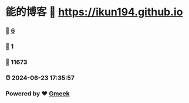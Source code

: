# 能的博客 :link: https://ikun194.github.io 
### :page_facing_up: [6](https://ikun194.github.io/tag.html) 
### :speech_balloon: 1 
### :hibiscus: 11673 
### :alarm_clock: 2024-06-23 17:35:57 
### Powered by :heart: [Gmeek](https://github.com/Meekdai/Gmeek)
